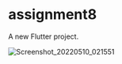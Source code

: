 # assignment8

A new Flutter project.

![Screenshot_20220510_021551](https://user-images.githubusercontent.com/100975313/167513930-dc1deae2-889a-470a-86c2-471f8855baa1.png)
